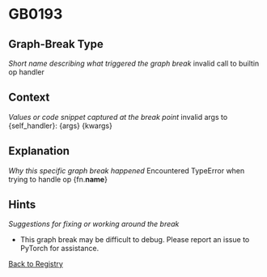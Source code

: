 # GB0193

## Graph-Break Type
*Short name describing what triggered the graph break*
invalid call to builtin op handler

## Context
*Values or code snippet captured at the break point*
invalid args to {self_handler}: {args} {kwargs}

## Explanation
*Why this specific graph break happened*
Encountered TypeError when trying to handle op {fn.__name__}

## Hints
*Suggestions for fixing or working around the break*
- This graph break may be difficult to debug. Please report an issue to PyTorch for assistance.



[Back to Registry](../index.md)
